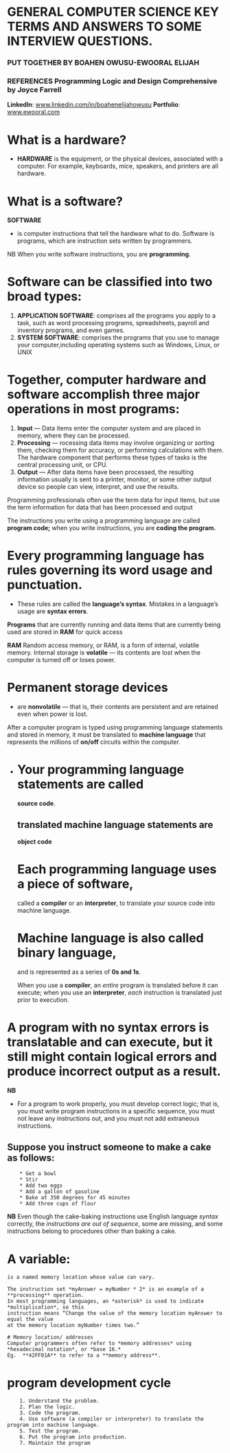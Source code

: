 # GENERAL **COMPUTER SCIENCE** KEY TERMS AND ANSWERS TO SOME INTERVIEW QUESTIONS.
### PUT TOGETHER BY **BOAHEN OWUSU-EWOORAL ELIJAH**
### REFERENCES **Programming Logic and Design Comprehensive** by Joyce Farrell
**LinkedIn**: www.linkedin.com/in/boahenelijahowusu
**Portfolio**: www.ewooral.com


 # What is a hardware?
* **HARDWARE** is the equipment, or the physical devices, associated with a computer. For example, keyboards, mice, speakers, and printers are all hardware. 

 # What is a software?

  **SOFTWARE** 
  * is computer instructions that tell the hardware what to do. Software is programs, which are instruction sets written by programmers.

  NB When you write software instructions, you are **programming**.

 # Software can be classified into two broad types:
1.  **APPLICATION SOFTWARE**: comprises all the programs you apply to a task, such as word processing programs, spreadsheets, payroll and inventory programs, and even games.
2. **SYSTEM SOFTWARE**: comprises the programs that you use to manage your computer,including operating systems such as Windows, Linux, or UNIX

 # Together, computer hardware and software accomplish three major operations in most programs:
1. **Input** — Data items enter the computer system and are placed in memory, where they can be processed.
2. **Processing** — rocessing data items may involve organizing or sorting them, checking them for accuracy, or performing calculations with them. The hardware component that performs these types of tasks is the central processing unit, or CPU.
3. **Output** — After data items have been processed, the resulting information usually is sent to a printer, monitor, or some other output device so people can view, interpret, and use the results.   
  
  Programming professionals often use the term data for input items, but use the term information for data that has been processed and output

  The instructions you write using a programming language are called **program code;** when you write instructions, you are **coding the program.**

 # Every programming language has rules governing its word usage and punctuation. 
  *  These rules are called the **language’s syntax**. Mistakes in a language’s usage are **syntax errors**.

  **Programs** that are currently running and data items that are currently being used are stored in **RAM** for quick access

  **RAM**  Random access memory, or RAM, is a form of internal, volatile memory. Internal storage is **volatile** — its contents are lost when the computer is turned off or loses power.

 # Permanent storage devices 
  - are **nonvolatile** — that is, their contents are persistent and are retained even when power is lost.

  After a computer program is typed using programming language statements and stored in memory, it must be translated to **machine language** that represents the millions of **on/off** circuits within the computer.


- # Your programming language statements are called 
  **source code**. 
   ## translated machine language statements are 
   **object code**

  # Each programming language uses a piece of software,      

  called a **compiler** or an **interpreter**, to translate your source code into machine language. 

  # Machine language is also called **binary language**,
  and is represented as a series of **0s and 1s**.

  When you use a **compiler**, an *entire* program is translated before it can execute; when you use an **interpreter**, *each* instruction is translated just prior to execution. 

 # A program with no syntax errors is translatable and can execute, but it still might contain **logical errors** and produce incorrect output as a result.

  **NB** 
   - For a program to work properly, you must develop correct logic; that is, you must write program instructions in a specific sequence, you must not leave any instructions out, and you must not add extraneous instructions.

  ## Suppose you instruct someone to make a cake as follows:

  ```
      * Get a bowl
      * Stir
      * Add two eggs
      * Add a gallon of gasoline
      * Bake at 350 degrees for 45 minutes
      * Add three cups of flour
  ```

  **NB** Even though the cake-baking instructions use English language *syntax* correctly, the
  *instructions are out of sequence*, some are missing, and some instructions belong to
  procedures other than baking a cake.

  # A variable: 
    is a named memory location whose value can vary.

    The instruction set *myAnswer = myNumber * 2* is an example of a **processing** operation.
    In most programming languages, an *asterisk* is used to indicate *multiplication*, so this
    instruction means “Change the value of the memory location myAnswer to equal the value
    at the memory location myNumber times two.”

    # Memory location/ addresses
    Computer programmers often refer to *memory addresses* using *hexadecimal notation*, or *base 16.*
    Eg.  **42FF01A** to refer to a **memory address**.

  # program development cycle

        1. Understand the problem.
        2. Plan the logic.
        3. Code the program.
        4. Use software (a compiler or interpreter) to translate the program into machine language.
        5. Test the program.
        6. Put the program into production.
        7. Maintain the program